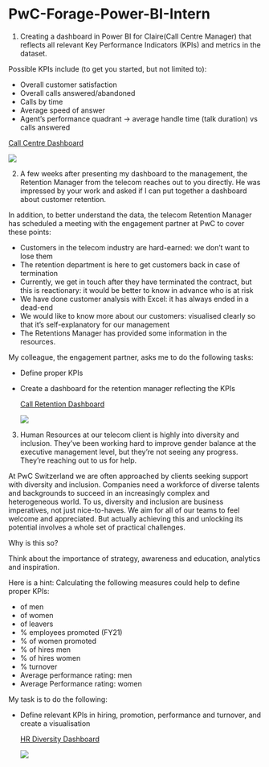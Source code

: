 # PwC-Forage-Power-BI-Intern


1. Creating a dashboard in Power BI for Claire(Call Centre Manager) that reflects all relevant Key Performance Indicators (KPIs) and metrics in the dataset. 

Possible KPIs include (to get you started, but not limited to):
- Overall customer satisfaction
- Overall calls answered/abandoned
- Calls by time
- Average speed of answer
- Agent’s performance quadrant -> average handle time (talk duration) vs calls answered

[Call Centre Dashboard](https://github.com/prashantsingh8962/PwC-Forage-Power-BI-Intern/blob/main/Dashboard/pwc.pbix)

<img src="https://github.com/prashantsingh8962/PwC_Forage_PowerBI_Intern/blob/main/Resources/PwC%20Call%20Centre.png" class="center">



2. A few weeks after presenting my dashboard to the management, the Retention Manager from the telecom reaches out to you directly. He was impressed by your work and asked if I can put together a dashboard about customer retention.

In addition, to better understand the data, the telecom Retention Manager has scheduled a meeting with the engagement partner at PwC to cover these points:

- Customers in the telecom industry are hard-earned: we don’t want to lose them
- The retention department is here to get customers back in case of termination 
- Currently, we get in touch after they have terminated the contract, but this is reactionary: it would be better to know in advance who is at risk 
- We have done customer analysis with Excel: it has always ended in a dead-end
- We would like to know more about our customers: visualised clearly so that it’s self-explanatory for our management
- The Retentions Manager has provided some information in the resources.

My colleague, the engagement partner, asks me to do the following tasks:

- Define proper KPIs
- Create a dashboard for the retention manager reflecting the KPIs

  [Call Retention Dashboard](https://github.com/prashantsingh8962/PwC-Forage-Power-BI-Intern/blob/main/Dashboard/Pwc.Retention.pbix)

  <img src="https://github.com/prashantsingh8962/PwC_Forage_PowerBI_Intern/blob/main/Resources/PwC%20Retention.png" class="center">




3. Human Resources at our telecom client is highly into diversity and inclusion. They’ve been working hard to improve gender balance at the executive management level, but they’re not seeing any progress. They’re reaching out to us for help.

At PwC Switzerland we are often approached by clients seeking support with diversity and inclusion. Companies need a workforce of diverse talents and backgrounds to succeed in an increasingly complex and heterogeneous world. To us, diversity and inclusion are business imperatives, not just nice-to-haves. We aim for all of our teams to feel welcome and appreciated. But actually achieving this and unlocking its potential involves a whole set of practical challenges.

Why is this so?

Think about the importance of strategy, awareness and education, analytics and inspiration. 

Here is a hint: Calculating the following measures could help to define proper KPIs:

- of men
- of women
- of leavers
- % employees promoted (FY21)
- % of women promoted
- % of hires men
- % of hires women
- % turnover 
- Average performance rating: men
- Average Performance rating: women

My task is to do the following:
- Define relevant KPIs in hiring, promotion, performance and turnover, and create a visualisation

  [HR Diversity Dashboard](https://github.com/prashantsingh8962/PwC-Forage-Power-BI-Intern/blob/main/Dashboard/PWC_diversity.pbix)

  <img src="https://github.com/prashantsingh8962/PwC_Forage_PowerBI_Intern/blob/main/Resources/PwC%20HR%20Diversity.png" class="center">
